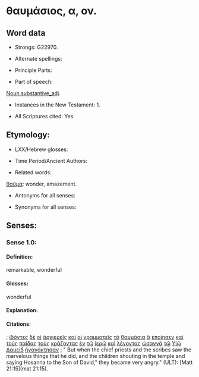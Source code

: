 # θαυμάσιος, α, ον.

<!-- Status: S2=NeedsFinalCheck -->
<!-- Lexica used for edits: BDAG, FFM, LN, A-S  -->

## Word data

* Strongs: G22970.


* Alternate spellings:

* Principle Parts: 

* Part of speech: 

[Noun substantive_adj](http://ugg.readthedocs.io/en/latest/noun_substantive_adj.html). 

* Instances in the New Testament: 1.

* All Scriptures cited: Yes.

## Etymology: 

* LXX/Hebrew glosses: 

* Time Period/Ancient Authors: 

* Related words: 

[θαῦμα](../G22950/01.md): wonder, amazement.

* Antonyms for all senses:

* Synonyms for all senses: 

## Senses:

### Sense  1.0: 

#### Definition: 

remarkable, wonderful

#### Glosses: 

wonderful

#### Explanation:

#### Citations: 

; [ἰδόντες](../G37080/01.md) [δὲ](../G11610/01.md) [οἱ](../G35880/01.md) [ἀρχιερεῖς](../G07490/01.md) [καὶ](../G25320/01.md) [οἱ](../G35880/01.md) [γραμματεῖς](../G11220/01.md) [τὰ](../G35880/01.md) [θαυμάσια](../G22970/01.md) [ἃ](../G37390/01.md) [ἐποίησεν](../G41600/01.md) [καὶ](../G25320/01.md) [τοὺς](../G35880/01.md) [παῖδας](../G38160/01.md) [τοὺς](../G35880/01.md) [κράζοντας](../G28960/01.md) [ἐν](../G17220/01.md) [τῷ](../G35880/01.md) [ἱερῷ](../G24110/01.md) [καὶ](../G25320/01.md) [λέγοντας](../G30040/01.md) [ὡσαννὰ](../G56140/01.md) [τῷ](../G35880/01.md) [Υἱῷ](../G52070/01.md) [Δαυείδ](../G11380/01.md) [ἠγανάκτησαν](../G00230/01.md)
; " But when the chief priests and the scribes saw the marvelous things that he did, and the children shouting in the temple and saying Hosanna to the Son of David," they became very angry." (ULT): 
[Matt 21:15](mat 21:15).

